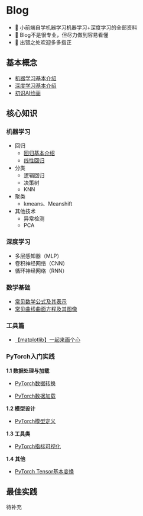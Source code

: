 # Blog
- 🤖️ 小前端自学机器学习机器学习+深度学习的全部资料
- 🧠 Blog不是很专业，但尽力做到容易看懂
- 🙏 出错之处欢迎多多指正


## 基本概念

- [机器学习基本介绍](./articles/机器学习/机器学习基本介绍.md)
- [深度学习基本介绍](./articles/深度学习/深度学习基本介绍.md)
- [初识AI绘画](./articles/AI绘画/初识AI绘画.md)

## 核心知识
### 机器学习 
- 回归
    - [回归基本介绍](./articles/机器学习/回归基本介绍.md)
    - [线性回归](./articles/机器学习/线性回归.md)
- 分类
    - 逻辑回归
    - 决策树
    - KNN
- 聚类
    - kmeans、Meanshift
- 其他技术
    - 异常检测
    - PCA
### 深度学习
- 多层感知器（MLP）
- 卷积神经网络（CNN）
- 循环神经网络（RNN）
### 数学基础
- [常见数学公式及其表示](./articles/数学基础/常见数学公式及其表示.ipynb)
- [常见曲线曲面方程及其图像](./articles/数学基础/常见数学公式及其表示.ipynb)

### 工具篇
- [【matplotlib】一起来画个心](./articles/工具篇/【matplotlib】一起来画个心.ipynb)

### PyTorch入门实践

**1.1 数据处理与加载**

- [PyTorch数据转换](./articles/深度学习/PyTorch入门实践/PyTorch数据转换.md)

- [PyTorch数据加载](./articles/深度学习/PyTorch入门实践/PyTorch数据加载.md)

**1.2 模型设计**

- [PyTorch模型定义](./articles/深度学习/PyTorch入门实践/PyTorch模型定义.md)

**1.3 工具类**
- [PyTorch指标可视化](./articles/深度学习/PyTorch入门实践/PyTorch指标可视化.md)

**1.4 其他**
- [PyTorch Tensor基本变换](./articles/深度学习/PyTorch入门实践/tensor基本变换.md)


## 最佳实践
待补充